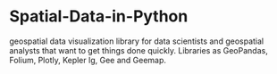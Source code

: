 # Spatial-Data-in-Python
geospatial data visualization library for data scientists and geospatial analysts that want to get things done quickly. Libraries as GeoPandas, Folium, Plotly, Kepler lg, Gee and Geemap.
